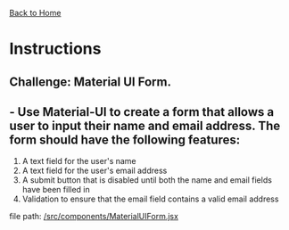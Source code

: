 [Back to Home](/)

# Instructions

## Challenge: Material UI Form.

## - Use Material-UI to create a form that allows a user to input their name and email address. The form should have the following features:

1. A text field for the user's name
2. A text field for the user's email address
3. A submit button that is disabled until both the name and email fields have been filled in
4. Validation to ensure that the email field contains a valid email address

file path: [/src/components/MaterialUIForm.jsx](/src/components/MaterialUIForm.tsx)
